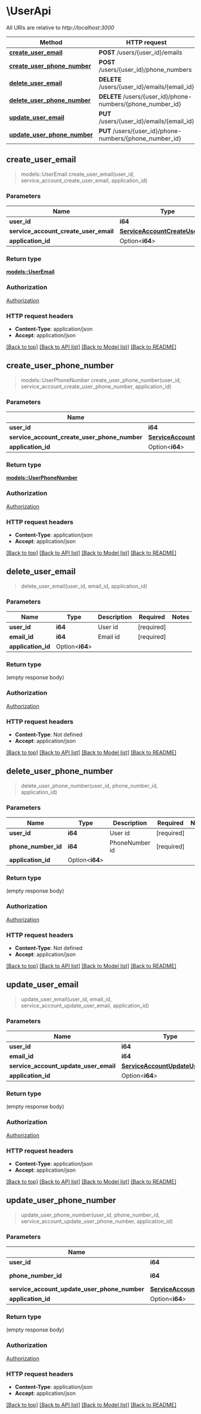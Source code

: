 # \UserApi

All URIs are relative to *http://localhost:3000*

Method | HTTP request | Description
------------- | ------------- | -------------
[**create_user_email**](UserApi.md#create_user_email) | **POST** /users/{user_id}/emails | 
[**create_user_phone_number**](UserApi.md#create_user_phone_number) | **POST** /users/{user_id}/phone_numbers | 
[**delete_user_email**](UserApi.md#delete_user_email) | **DELETE** /users/{user_id}/emails/{email_id} | 
[**delete_user_phone_number**](UserApi.md#delete_user_phone_number) | **DELETE** /users/{user_id}/phone-numbers/{phone_number_id} | 
[**update_user_email**](UserApi.md#update_user_email) | **PUT** /users/{user_id}/emails/{email_id} | 
[**update_user_phone_number**](UserApi.md#update_user_phone_number) | **PUT** /users/{user_id}/phone-numbers/{phone_number_id} | 



## create_user_email

> models::UserEmail create_user_email(user_id, service_account_create_user_email, application_id)


### Parameters


Name | Type | Description  | Required | Notes
------------- | ------------- | ------------- | ------------- | -------------
**user_id** | **i64** | User id | [required] |
**service_account_create_user_email** | [**ServiceAccountCreateUserEmail**](ServiceAccountCreateUserEmail.md) |  | [required] |
**application_id** | Option<**i64**> |  |  |

### Return type

[**models::UserEmail**](UserEmail.md)

### Authorization

[Authorization](../README.md#Authorization)

### HTTP request headers

- **Content-Type**: application/json
- **Accept**: application/json

[[Back to top]](#) [[Back to API list]](../README.md#documentation-for-api-endpoints) [[Back to Model list]](../README.md#documentation-for-models) [[Back to README]](../README.md)


## create_user_phone_number

> models::UserPhoneNumber create_user_phone_number(user_id, service_account_create_user_phone_number, application_id)


### Parameters


Name | Type | Description  | Required | Notes
------------- | ------------- | ------------- | ------------- | -------------
**user_id** | **i64** | User id | [required] |
**service_account_create_user_phone_number** | [**ServiceAccountCreateUserPhoneNumber**](ServiceAccountCreateUserPhoneNumber.md) |  | [required] |
**application_id** | Option<**i64**> |  |  |

### Return type

[**models::UserPhoneNumber**](UserPhoneNumber.md)

### Authorization

[Authorization](../README.md#Authorization)

### HTTP request headers

- **Content-Type**: application/json
- **Accept**: application/json

[[Back to top]](#) [[Back to API list]](../README.md#documentation-for-api-endpoints) [[Back to Model list]](../README.md#documentation-for-models) [[Back to README]](../README.md)


## delete_user_email

> delete_user_email(user_id, email_id, application_id)


### Parameters


Name | Type | Description  | Required | Notes
------------- | ------------- | ------------- | ------------- | -------------
**user_id** | **i64** | User id | [required] |
**email_id** | **i64** | Email id | [required] |
**application_id** | Option<**i64**> |  |  |

### Return type

 (empty response body)

### Authorization

[Authorization](../README.md#Authorization)

### HTTP request headers

- **Content-Type**: Not defined
- **Accept**: application/json

[[Back to top]](#) [[Back to API list]](../README.md#documentation-for-api-endpoints) [[Back to Model list]](../README.md#documentation-for-models) [[Back to README]](../README.md)


## delete_user_phone_number

> delete_user_phone_number(user_id, phone_number_id, application_id)


### Parameters


Name | Type | Description  | Required | Notes
------------- | ------------- | ------------- | ------------- | -------------
**user_id** | **i64** | User id | [required] |
**phone_number_id** | **i64** | PhoneNumber id | [required] |
**application_id** | Option<**i64**> |  |  |

### Return type

 (empty response body)

### Authorization

[Authorization](../README.md#Authorization)

### HTTP request headers

- **Content-Type**: Not defined
- **Accept**: application/json

[[Back to top]](#) [[Back to API list]](../README.md#documentation-for-api-endpoints) [[Back to Model list]](../README.md#documentation-for-models) [[Back to README]](../README.md)


## update_user_email

> update_user_email(user_id, email_id, service_account_update_user_email, application_id)


### Parameters


Name | Type | Description  | Required | Notes
------------- | ------------- | ------------- | ------------- | -------------
**user_id** | **i64** | User id | [required] |
**email_id** | **i64** | Email id | [required] |
**service_account_update_user_email** | [**ServiceAccountUpdateUserEmail**](ServiceAccountUpdateUserEmail.md) |  | [required] |
**application_id** | Option<**i64**> |  |  |

### Return type

 (empty response body)

### Authorization

[Authorization](../README.md#Authorization)

### HTTP request headers

- **Content-Type**: application/json
- **Accept**: application/json

[[Back to top]](#) [[Back to API list]](../README.md#documentation-for-api-endpoints) [[Back to Model list]](../README.md#documentation-for-models) [[Back to README]](../README.md)


## update_user_phone_number

> update_user_phone_number(user_id, phone_number_id, service_account_update_user_phone_number, application_id)


### Parameters


Name | Type | Description  | Required | Notes
------------- | ------------- | ------------- | ------------- | -------------
**user_id** | **i64** | User id | [required] |
**phone_number_id** | **i64** | PhoneNumber id | [required] |
**service_account_update_user_phone_number** | [**ServiceAccountUpdateUserPhoneNumber**](ServiceAccountUpdateUserPhoneNumber.md) |  | [required] |
**application_id** | Option<**i64**> |  |  |

### Return type

 (empty response body)

### Authorization

[Authorization](../README.md#Authorization)

### HTTP request headers

- **Content-Type**: application/json
- **Accept**: application/json

[[Back to top]](#) [[Back to API list]](../README.md#documentation-for-api-endpoints) [[Back to Model list]](../README.md#documentation-for-models) [[Back to README]](../README.md)

